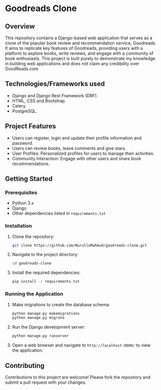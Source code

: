 
# Goodreads Clone

## Overview
This repository contains a Django-based web application that serves as a clone of the popular book review and recommendation service, Goodreads. It aims to replicate key features of Goodreads, providing users with a platform to explore books, write reviews, and engage with a community of book enthusiasts. This project is built purely to demonstrate my knowledge in building web applications and does not claim any credibility over GoodReads.com


## Technologies/Frameworks used
- Django and Django Rest Framework (DRF).
- HTML, CSS and Bootstrap.
- Celery.
- PostgreSQL.

## Project Features
- Users can register, login and update their profile information and password.
- Users can review books, leave comments and give stars.
- User Profiles: Personalized profiles for users to manage their activities.
- Community Interaction: Engage with other users and share book recommendations.

## Getting Started

### Prerequisites
- Python 3.x
- Django
- Other dependencies listed in `requirements.txt`

### Installation
1. Clone the repository:
   ```bash
   git clone https://github.com/NurulloMahmud/goodreads-clone.git
   ```
2. Navigate to the project directory:
   ```bash
   cd goodreads-clone
   ```
3. Install the required dependencies:
   ```bash
   pip install -r requirements.txt
   ```

### Running the Application
1. Make migrations to create the database schema:
   ```bash
   python manage.py makemigrations
   python manage.py migrate
   ```
2. Run the Django development server:
   ```bash
   python manage.py runserver
   ```
3. Open a web browser and navigate to `http://localhost:8000/` to view the application.

## Contributing
Contributions to this project are welcome! Please fork the repository and submit a pull request with your changes.
